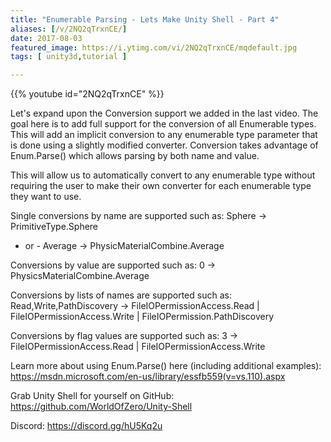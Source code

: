 ```yaml
---
title: "Enumerable Parsing - Lets Make Unity Shell - Part 4"
aliases: [/v/2NQ2qTrxnCE/]
date: 2017-08-03
featured_image: https://i.ytimg.com/vi/2NQ2qTrxnCE/mqdefault.jpg
tags: [ unity3d,tutorial ]

---
```


{{% youtube id="2NQ2qTrxnCE" %}}

Let's expand upon the Conversion support we added in the last video. The goal here is to add full support for the conversion of all Enumerable types. This will add an implicit conversion to any enumerable type parameter that is done using a slightly modified converter. Conversion takes advantage of Enum.Parse() which allows parsing by both name and value.

This will allow us to automatically convert to any enumerable type without requiring the user to make their own converter for each enumerable type they want to use.

Single conversions by name are supported such as:
Sphere → PrimitiveType.Sphere
- or -
Average → PhysicMaterialCombine.Average

Conversions by value are supported such as:
0 → PhysicsMaterialCombine.Average

Conversions by lists of names are supported such as:
Read,Write,PathDiscovery → FileIOPermissionAccess.Read | FileIOPermissionAccess.Write | FileIOPermission.PathDiscovery

Conversions by flag values are supported such as:
3 →  FileIOPermissionAccess.Read | FileIOPermissionAccess.Write

Learn more about using Enum.Parse() here (including additional examples): https://msdn.microsoft.com/en-us/library/essfb559(v=vs.110).aspx

Grab Unity Shell for yourself on GitHub: https://github.com/WorldOfZero/Unity-Shell

Discord: https://discord.gg/hU5Kq2u